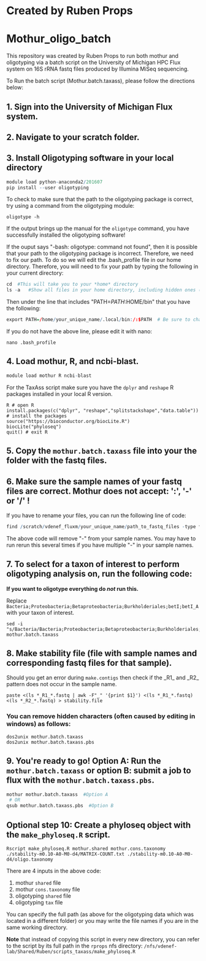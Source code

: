 # Created by Ruben Props

# Mothur_oligo_batch
This repository was created by Ruben Props to run both mothur and oligotyping via a batch script on the University of Michigan HPC Flux system on 16S rRNA fastq files produced by Illumina MiSeq sequencing.

To Run the batch script (Mothur.batch.taxass), please follow the directions below:

## 1. Sign into the University of Michigan Flux system.

## 2. Navigate to your scratch folder.

## 3. Install Oligotyping software in your local directory
```R
module load python-anaconda2/201607
pip install --user oligotyping
```
To check to make sure that the path to the oligotyping package is correct, try using a command from the oligotyping module:

```
oligotype -h
```
If the output brings up the manual for the `oligotype` command, you have successfully installed the oligotyping software!

If the ouput says "-bash: oligotype: command not found", then it is possible that your path to the oligotyping package is incorrect.  Therefore, we need to fix our path.  To do so we will edit the .bash_profile file in our home directory.  Therefore, you will need to fix your path by typing the following in your current directory:
```R
cd 	#This will take you to your *home* directory
ls -a 	#Show all files in your home directory, including hidden ones (like your .bash_profile file!)
```
Then under the line that includes "PATH=$PATH:$HOME/bin" that you have the following:
```R
export PATH=/home/your_unique_name/.local/bin:/:$PATH  # Be sure to change "rprops" to YOUR USER NAME!
```
If you do not have the above line, please edit it with nano:

```
nano .bash_profile
```

## 4. Load mothur, R, and ncbi-blast.
```R
module load mothur R ncbi-blast
```
For the TaxAss script make sure you have the <code>dplyr</code> and <code>reshape</code> R packages installed in your local R version.

```
R # open R
install.packages(c("dplyr", "reshape","splitstackshape","data.table")) # install the packages
source("https://bioconductor.org/biocLite.R")
biocLite("phyloseq") 
quit() # exit R
```

## 5. Copy the `mothur.batch.taxass` file into your the folder with the fastq files.

## 6. **Make sure the sample names of your fastq files are correct. Mothur does **not** accept: ':', '-' or '/' !**
If you have to rename your files, you can run the following line of code:
```R
find /scratch/vdenef_fluxm/your_unique_name/path_to_fastq_files -type f -exec rename '-' '' {} \;
```
The above code  will remove "-" from your sample names. You may have to run rerun this several times if you have multiple "-" in your sample names.

## 7. To select for a taxon of interest to perform oligotyping analysis on, run the following code:
**If you want to oligotype everything do *not* run this.** 

Replace <code> Bacteria;Proteobacteria;Betaproteobacteria;Burkholderiales;betI;betI_A </code> with your taxon of interest.
```
sed -i "s/Bacteria/Bacteria;Proteobacteria;Betaproteobacteria;Burkholderiales;betI;betI_A/g" mothur.batch.taxass
```

## 8. Make stability file (file with sample names and corresponding fastq files for that sample).
Should you get an error during <code>make.contigs</code> then check if the &#95;R1&#95; and &#95;R2&#95; pattern does not occur in the sample name.
```
paste <(ls *_R1_*.fastq | awk -F"_" '{print $1}') <(ls *_R1_*.fastq) <(ls *_R2_*.fastq) > stability.file
```
### You can remove hidden characters (often caused by editing in windows) as follows:
```
dos2unix mothur.batch.taxass
dos2unix mothur.batch.taxass.pbs
```

## 9. You're ready to go!  Option A:  Run the `mothur.batch.taxass` or option B: submit a job to flux with the `mothur.batch.taxass.pbs`.
```R
mothur mothur.batch.taxass  #Option A
 # OR
qsub mothur.batch.taxass.pbs  #Option B
```

## Optional step 10: Create a phyloseq object with the `make_phyloseq.R` script.
```
Rscript make_phyloseq.R mothur.shared mothur.cons.taxonomy ./stability-m0.10-A0-M0-d4/MATRIX-COUNT.txt ./stability-m0.10-A0-M0-d4/oligo.taxonomy
```
There are 4 inputs in the above code:
 1. mothur `shared` file
 2. mothur `cons.taxonomy` file 
 3. oligotyping `shared` file 
 4. oligotyping `tax` file  
 
You can specify the full path (as above for the oligotyping data which was located in a different folder) or you may write the file names if you are in the same working directory.

**Note** that instead of copying this script in every new directory, you can refer to the script by its full path in the `rprops` nfs directory: `/nfs/vdenef-lab/Shared/Ruben/scripts_taxass/make_phyloseq.R`
